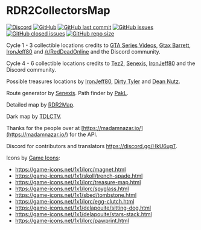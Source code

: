 # RDR2CollectorsMap
[![Discord](https://img.shields.io/discord/631510938016677889?label=discord)](https://discord.gg/HkU6ugT) [![GitHub](https://img.shields.io/github/license/jeanropke/RDR2CollectorsMap)](https://github.com/jeanropke/RDR2CollectorsMap/blob/master/LICENSE) [![GitHub last commit](https://img.shields.io/github/last-commit/jeanropke/RDR2CollectorsMap)](https://github.com/jeanropke/RDR2CollectorsMap/commits/master) [![GitHub issues](https://img.shields.io/github/issues-raw/jeanropke/RDR2CollectorsMap)](https://github.com/jeanropke/RDR2CollectorsMap/issues) [![GitHub closed issues](https://img.shields.io/github/issues-closed-raw/jeanropke/RDR2CollectorsMap)](https://github.com/jeanropke/RDR2CollectorsMap/issues) [![GitHub repo size](https://img.shields.io/github/repo-size/jeanropke/RDR2CollectorsMap)](https://github.com/jeanropke/RDR2CollectorsMap)

Cycle 1 - 3 collectible locations credits to [GTA Series Videos](https://www.youtube.com/user/GTASeriesVideos), [Gtax Barrett](https://twitter.com/gtaxbarrett), [IronJeff80](https://github.com/IronJeff80) and [/r/RedDeadOnline](https://www.reddit.com/r/RedDeadOnline) and the Discord community.

Cycle 4 - 6 collectible locations credits to [Tez2](https://twitter.com/TezFunz2), [Senexis](https://github.com/Senexis), [IronJeff80](https://github.com/IronJeff80) and the Discord community.

Possible treasures locations by [IronJeff80](https://github.com/IronJeff80), [Dirty Tyler](https://www.youtube.com/channel/UC3LdKFizyou1RfkkmDUUVsg) and [Dean Nutz](https://www.youtube.com/channel/UCBSYrZQsPndOm-zckXNUItw).

Route generator by [Senexis](https://github.com/Senexis).
Path finder by [PakL](https://github.com/PakL).

Detailed map by [RDR2Map](https://rdr2map.com/).

Dark map by [TDLCTV](https://github.com/TDLCTV).

Thanks for the people over at [https://madamnazar.io/](https://madamnazar.io/) for the API.

Discord for contributors and translators https://discord.gg/HkU6ugT.

Icons by [Game Icons](https://game-icons.net/):
* https://game-icons.net/1x1/lorc/magnet.html
* https://game-icons.net/1x1/skoll/trench-spade.html
* https://game-icons.net/1x1/lorc/treasure-map.html
* https://game-icons.net/1x1/lorc/spyglass.html
* https://game-icons.net/1x1/sbed/tombstone.html
* https://game-icons.net/1x1/lorc/egg-clutch.html
* https://game-icons.net/1x1/delapouite/sitting-dog.html
* https://game-icons.net/1x1/delapouite/stars-stack.html
* https://game-icons.net/1x1/lorc/pawprint.html
